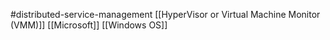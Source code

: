 #distributed-service-management 
[[HyperVisor or Virtual Machine Monitor (VMM)]]
[[Microsoft]]
[[Windows OS]]